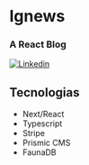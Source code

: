 <br />
<h1>Ignews</h1>
<h3>A React Blog</h3>
<a href="https://www.linkedin.com/in/rafael-pignataro/"><img alt="Linkedin" src="https://img.shields.io/badge/-Linkedin-blue" /></a>
</p>


## Tecnologias
- Next/React
- Typescript
- Stripe
- Prismic CMS
- FaunaDB
